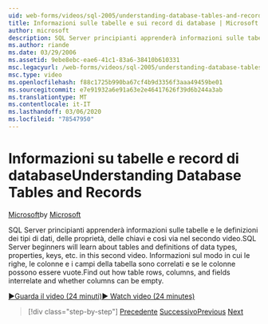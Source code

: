 ```yaml
---
uid: web-forms/videos/sql-2005/understanding-database-tables-and-records
title: Informazioni sulle tabelle e sui record di database | Microsoft Docs
author: microsoft
description: SQL Server principianti apprenderà informazioni sulle tabelle e le definizioni dei tipi di dati, delle proprietà, delle chiavi e così via nel secondo video. Informazioni sul modo in cui le righe, le colonne e le tabelle...
ms.author: riande
ms.date: 03/29/2006
ms.assetid: 9ebe8ebc-eae6-41c1-83a6-38410b610331
msc.legacyurl: /web-forms/videos/sql-2005/understanding-database-tables-and-records
msc.type: video
ms.openlocfilehash: f88c1725b990ba67cf4b9d3356f3aaa49459be01
ms.sourcegitcommit: e7e91932a6e91a63e2e46417626f39d6b244a3ab
ms.translationtype: MT
ms.contentlocale: it-IT
ms.lasthandoff: 03/06/2020
ms.locfileid: "78547950"
---
```

# <a name="understanding-database-tables-and-records"></a><span data-ttu-id="1dfbf-104">Informazioni su tabelle e record di database</span><span class="sxs-lookup"><span data-stu-id="1dfbf-104">Understanding Database Tables and Records</span></span>

<span data-ttu-id="1dfbf-105">[Microsoft](https://github.com/microsoft)</span><span class="sxs-lookup"><span data-stu-id="1dfbf-105">by [Microsoft](https://github.com/microsoft)</span></span>

<span data-ttu-id="1dfbf-106">SQL Server principianti apprenderà informazioni sulle tabelle e le definizioni dei tipi di dati, delle proprietà, delle chiavi e così via nel secondo video.</span><span class="sxs-lookup"><span data-stu-id="1dfbf-106">SQL Server beginners will learn about tables and definitions of data types, properties, keys, etc. in this second video.</span></span> <span data-ttu-id="1dfbf-107">Informazioni sul modo in cui le righe, le colonne e i campi della tabella sono correlati e se le colonne possono essere vuote.</span><span class="sxs-lookup"><span data-stu-id="1dfbf-107">Find out how table rows, columns, and fields interrelate and whether columns can be empty.</span></span>

[<span data-ttu-id="1dfbf-108">&#9654;Guarda il video (24 minuti)</span><span class="sxs-lookup"><span data-stu-id="1dfbf-108">&#9654; Watch video (24 minutes)</span></span>](https://channel9.msdn.com/Blogs/ASP-NET-Site-Videos/understanding-database-tables-and-records)

> [!div class="step-by-step"]
> <span data-ttu-id="1dfbf-109">[Precedente](what-is-a-database.md)
> [Successivo](more-about-column-data-types-and-other-properties.md)</span><span class="sxs-lookup"><span data-stu-id="1dfbf-109">[Previous](what-is-a-database.md)
[Next](more-about-column-data-types-and-other-properties.md)</span></span>
